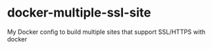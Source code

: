 # docker-multiple-ssl-site
My Docker config to build multiple sites that support SSL/HTTPS with docker
